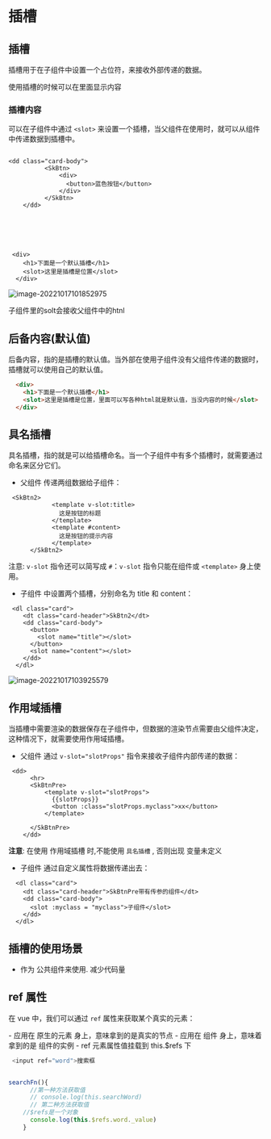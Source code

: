 # 插槽

## 插槽

插槽用于在子组件中设置一个占位符，来接收外部传递的数据。

使用插槽的时候可以在里面显示内容



### 插槽内容

可以在子组件中通过 `<slot>` 来设置一个插槽，当父组件在使用时，就可以从组件中传递数据到插槽中。

```vue
 
<dd class="card-body">
          <SkBtn>
              <div>
                <button>蓝色按钮</button>
              </div>
          </SkBtn>
    </dd>






 <div>
    <h1>下面是一个默认插槽</h1>
    <slot>这里是插槽是位置</slot>
  </div>
```

![image-20221017101852975](C:\Users\TOM\AppData\Roaming\Typora\typora-user-images\image-20221017101852975.png)

子组件里的solt会接收父组件中的htnl

## 后备内容(默认值)

后备内容，指的是插槽的默认值。当外部在使用子组件没有父组件传递的数据时，插槽就可以使用自己的默认值。

```html
  <div>
    <h1>下面是一个默认插槽</h1>
    <slot>这里是插槽是位置，里面可以写各种html就是默认值，当没内容的时候</slot>
  </div>
```

## 具名插槽

具名插槽，指的就是可以给插槽命名。当一个子组件中有多个插槽时，就需要通过命名来区分它们。

- 父组件   传递两组数据给子组件： 

```vue
 <SkBtn2>
            <template v-slot:title>
              这是按钮的标题
            </template>
            <template #content>
              这是按钮的提示内容
            </template>
      </SkBtn2>
```

注意: `v-slot` 指令还可以简写成 `#`：`v-slot` 指令只能在组件或 `<template>` 身上使用。

- 子组件  中设置两个插槽，分别命名为 title 和 content：

```vue
 <dl class="card">
    <dt class="card-header">SkBtn2</dt>
    <dd class="card-body">
      <button>
        <slot name="title"></slot>
      </button>
      <slot name="content"></slot>
    </dd>
  </dl>
```

![image-20221017103925579](C:\Users\TOM\AppData\Roaming\Typora\typora-user-images\image-20221017103925579.png)



## 作用域插槽

当插槽中需要渲染的数据保存在子组件中，但数据的渲染节点需要由父组件决定，这种情况下，就需要使用作用域插槽。

- 父组件 通过 `v-slot="slotProps"` 指令来接收子组件内部传递的数据：

```vue
 <dd>
      <hr>
      <SkBtnPre>
          <template v-slot="slotProps">
            {{slotProps}}
            <button :class="slotProps.myclass">xx</button>
          </template>

      </SkBtnPre>
    </dd>
```

**注意**: 在使用 作用域插槽 时,不能使用  `具名插槽` , 否则出现 变量未定义

- 子组件 通过自定义属性将数据传递出去：

```vue
  <dl class="card">
    <dt class="card-header">SkBtnPre带有传参的组件</dt>
    <dd class="card-body">
      <slot :myclass = "myclass">子组件</slot>
    </dd>
  </dl>
```

## 插槽的使用场景

- 作为 公共组件来使用. 减少代码量



## ref 属性

在 vue 中，我们可以通过 `ref` 属性来获取某个真实的元素：

\- 应用在 原生的元素 身上，意味拿到的是真实的节点
\- 应用在 组件 身上，意味着拿到的是 组件的实例
\- ref 元素属性值挂载到 this.$refs 下

```js
 <input ref="word">搜索框


searchFn(){
      //第一种方法获取值
      // console.log(this.searchWord)
      // 第二种方法获取值
    //$refs是一个对象
      console.log(this.$refs.word._value)
    }
```

















